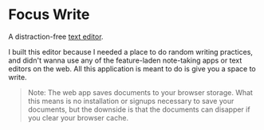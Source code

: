 # Focus Write
A distraction-free [text editor](https://focus-write.netlify.app/). 

I built this editor because I needed a place to do random writing practices, and didn't wanna use any of the feature-laden note-taking apps or text editors on the web. 
All this application is meant to do is give you a space to write.

> Note: The web app saves documents to your browser storage. 
What this means is no installation or signups necessary to save your documents, but the downside is that the documents can disapper if you clear your browser cache.
